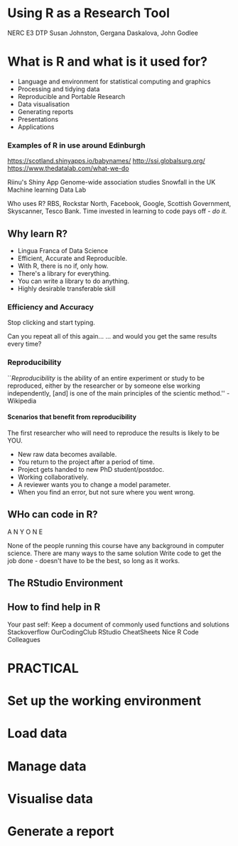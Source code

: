 
# Using R as a Research Tool
NERC E3 DTP
Susan Johnston, Gergana Daskalova, John Godlee



# What is R and what is it used for?

* Language and environment for statistical computing and graphics
* Processing and tidying data
* Reproducible and Portable Research
* Data visualisation
* Generating reports
* Presentations
* Applications



### Examples of R in use around Edinburgh

https://scotland.shinyapps.io/babynames/
http://ssi.globalsurg.org/
https://www.thedatalab.com/what-we-do

Riinu's Shiny App
Genome-wide association studies
Snowfall in the UK
Machine learning
Data Lab

Who uses R? RBS, Rockstar North, Facebook, Google, Scottish Government, Skyscanner, Tesco Bank.
Time invested in learning to code pays off - *do it.*


## Why learn R?

* Lingua Franca of Data Science
* Efficient, Accurate and Reproducible.
* With R, there is no if, only how.
* There's a library for everything.
* You can write a library to do anything.
* Highly desirable transferable skill


### Efficiency and Accuracy

Stop clicking and start typing.

Can you repeat all of this again...
... and would you get the same results every time?


### Reproducibility

``*Reproducibility* is the ability of an entire experiment or study to be reproduced, either by the researcher or by someone else working independently, [and] is one of the main principles of the scientic method.''
-Wikipedia

#### Scenarios that benefit from reproducibility

The first researcher who will
need to reproduce the results is likely to be YOU.

* New raw data becomes available.
* You return to the project after a period of time.
* Project gets handed to new PhD student/postdoc.
* Working collaboratively.
* A reviewer wants you to change a model parameter.
* When you find an error, but not sure where you went wrong.


## WHo can code in R?

A N Y O N E

None of the people running this course have any background in computer science.
There are many ways to the same solution
Write code to get the job done - doesn't have to be the best, so long as it works.


## The RStudio Environment


## How to find help in R

Your past self: Keep a document of commonly used functions and solutions
Stackoverflow
OurCodingClub
RStudio CheatSheets
Nice R Code
Colleagues



# PRACTICAL


# Set up the working environment



# Load data



# Manage data



# Visualise data





# Generate a report



